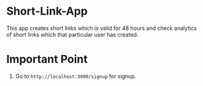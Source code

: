 # Short-Link-App

This app creates short links which is valid for 48 hours and check analytics of short links which that particular user has created.

# Important Point

1. Go to `http://localhost:3000/signup` for signup.
